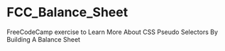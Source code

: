# FCC_Balance_Sheet
FreeCodeCamp exercise to Learn More About CSS Pseudo Selectors By Building A Balance Sheet

